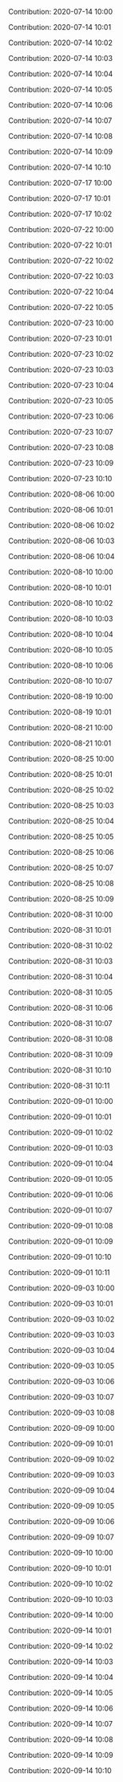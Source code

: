 Contribution: 2020-07-14 10:00

Contribution: 2020-07-14 10:01

Contribution: 2020-07-14 10:02

Contribution: 2020-07-14 10:03

Contribution: 2020-07-14 10:04

Contribution: 2020-07-14 10:05

Contribution: 2020-07-14 10:06

Contribution: 2020-07-14 10:07

Contribution: 2020-07-14 10:08

Contribution: 2020-07-14 10:09

Contribution: 2020-07-14 10:10

Contribution: 2020-07-17 10:00

Contribution: 2020-07-17 10:01

Contribution: 2020-07-17 10:02

Contribution: 2020-07-22 10:00

Contribution: 2020-07-22 10:01

Contribution: 2020-07-22 10:02

Contribution: 2020-07-22 10:03

Contribution: 2020-07-22 10:04

Contribution: 2020-07-22 10:05

Contribution: 2020-07-23 10:00

Contribution: 2020-07-23 10:01

Contribution: 2020-07-23 10:02

Contribution: 2020-07-23 10:03

Contribution: 2020-07-23 10:04

Contribution: 2020-07-23 10:05

Contribution: 2020-07-23 10:06

Contribution: 2020-07-23 10:07

Contribution: 2020-07-23 10:08

Contribution: 2020-07-23 10:09

Contribution: 2020-07-23 10:10

Contribution: 2020-08-06 10:00

Contribution: 2020-08-06 10:01

Contribution: 2020-08-06 10:02

Contribution: 2020-08-06 10:03

Contribution: 2020-08-06 10:04

Contribution: 2020-08-10 10:00

Contribution: 2020-08-10 10:01

Contribution: 2020-08-10 10:02

Contribution: 2020-08-10 10:03

Contribution: 2020-08-10 10:04

Contribution: 2020-08-10 10:05

Contribution: 2020-08-10 10:06

Contribution: 2020-08-10 10:07

Contribution: 2020-08-19 10:00

Contribution: 2020-08-19 10:01

Contribution: 2020-08-21 10:00

Contribution: 2020-08-21 10:01

Contribution: 2020-08-25 10:00

Contribution: 2020-08-25 10:01

Contribution: 2020-08-25 10:02

Contribution: 2020-08-25 10:03

Contribution: 2020-08-25 10:04

Contribution: 2020-08-25 10:05

Contribution: 2020-08-25 10:06

Contribution: 2020-08-25 10:07

Contribution: 2020-08-25 10:08

Contribution: 2020-08-25 10:09

Contribution: 2020-08-31 10:00

Contribution: 2020-08-31 10:01

Contribution: 2020-08-31 10:02

Contribution: 2020-08-31 10:03

Contribution: 2020-08-31 10:04

Contribution: 2020-08-31 10:05

Contribution: 2020-08-31 10:06

Contribution: 2020-08-31 10:07

Contribution: 2020-08-31 10:08

Contribution: 2020-08-31 10:09

Contribution: 2020-08-31 10:10

Contribution: 2020-08-31 10:11

Contribution: 2020-09-01 10:00

Contribution: 2020-09-01 10:01

Contribution: 2020-09-01 10:02

Contribution: 2020-09-01 10:03

Contribution: 2020-09-01 10:04

Contribution: 2020-09-01 10:05

Contribution: 2020-09-01 10:06

Contribution: 2020-09-01 10:07

Contribution: 2020-09-01 10:08

Contribution: 2020-09-01 10:09

Contribution: 2020-09-01 10:10

Contribution: 2020-09-01 10:11

Contribution: 2020-09-03 10:00

Contribution: 2020-09-03 10:01

Contribution: 2020-09-03 10:02

Contribution: 2020-09-03 10:03

Contribution: 2020-09-03 10:04

Contribution: 2020-09-03 10:05

Contribution: 2020-09-03 10:06

Contribution: 2020-09-03 10:07

Contribution: 2020-09-03 10:08

Contribution: 2020-09-09 10:00

Contribution: 2020-09-09 10:01

Contribution: 2020-09-09 10:02

Contribution: 2020-09-09 10:03

Contribution: 2020-09-09 10:04

Contribution: 2020-09-09 10:05

Contribution: 2020-09-09 10:06

Contribution: 2020-09-09 10:07

Contribution: 2020-09-10 10:00

Contribution: 2020-09-10 10:01

Contribution: 2020-09-10 10:02

Contribution: 2020-09-10 10:03

Contribution: 2020-09-14 10:00

Contribution: 2020-09-14 10:01

Contribution: 2020-09-14 10:02

Contribution: 2020-09-14 10:03

Contribution: 2020-09-14 10:04

Contribution: 2020-09-14 10:05

Contribution: 2020-09-14 10:06

Contribution: 2020-09-14 10:07

Contribution: 2020-09-14 10:08

Contribution: 2020-09-14 10:09

Contribution: 2020-09-14 10:10

